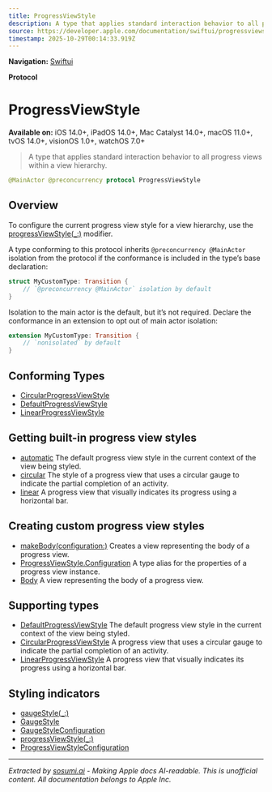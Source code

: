 ```yaml
---
title: ProgressViewStyle
description: A type that applies standard interaction behavior to all progress views within a view hierarchy.
source: https://developer.apple.com/documentation/swiftui/progressviewstyle
timestamp: 2025-10-29T00:14:33.919Z
---
```


**Navigation:** [Swiftui](/documentation/swiftui)

**Protocol**

# ProgressViewStyle

**Available on:** iOS 14.0+, iPadOS 14.0+, Mac Catalyst 14.0+, macOS 11.0+, tvOS 14.0+, visionOS 1.0+, watchOS 7.0+

> A type that applies standard interaction behavior to all progress views within a view hierarchy.

```swift
@MainActor @preconcurrency protocol ProgressViewStyle
```

## Overview

To configure the current progress view style for a view hierarchy, use the [progressViewStyle(_:)](/documentation/swiftui/view/progressviewstyle(_:)) modifier.

A type conforming to this protocol inherits `@preconcurrency @MainActor` isolation from the protocol if the conformance is included in the type’s base declaration:

```swift
struct MyCustomType: Transition {
    // `@preconcurrency @MainActor` isolation by default
}
```

Isolation to the main actor is the default, but it’s not required. Declare the conformance in an extension to opt out of main actor isolation:

```swift
extension MyCustomType: Transition {
    // `nonisolated` by default
}
```

## Conforming Types

- [CircularProgressViewStyle](/documentation/swiftui/circularprogressviewstyle)
- [DefaultProgressViewStyle](/documentation/swiftui/defaultprogressviewstyle)
- [LinearProgressViewStyle](/documentation/swiftui/linearprogressviewstyle)

## Getting built-in progress view styles

- [automatic](/documentation/swiftui/progressviewstyle/automatic) The default progress view style in the current context of the view being styled.
- [circular](/documentation/swiftui/progressviewstyle/circular) The style of a progress view that uses a circular gauge to indicate the partial completion of an activity.
- [linear](/documentation/swiftui/progressviewstyle/linear) A progress view that visually indicates its progress using a horizontal bar.

## Creating custom progress view styles

- [makeBody(configuration:)](/documentation/swiftui/progressviewstyle/makebody(configuration:)) Creates a view representing the body of a progress view.
- [ProgressViewStyle.Configuration](/documentation/swiftui/progressviewstyle/configuration) A type alias for the properties of a progress view instance.
- [Body](/documentation/swiftui/progressviewstyle/body) A view representing the body of a progress view.

## Supporting types

- [DefaultProgressViewStyle](/documentation/swiftui/defaultprogressviewstyle) The default progress view style in the current context of the view being styled.
- [CircularProgressViewStyle](/documentation/swiftui/circularprogressviewstyle) A progress view that uses a circular gauge to indicate the partial completion of an activity.
- [LinearProgressViewStyle](/documentation/swiftui/linearprogressviewstyle) A progress view that visually indicates its progress using a horizontal bar.

## Styling indicators

- [gaugeStyle(_:)](/documentation/swiftui/view/gaugestyle(_:))
- [GaugeStyle](/documentation/swiftui/gaugestyle)
- [GaugeStyleConfiguration](/documentation/swiftui/gaugestyleconfiguration)
- [progressViewStyle(_:)](/documentation/swiftui/view/progressviewstyle(_:))
- [ProgressViewStyleConfiguration](/documentation/swiftui/progressviewstyleconfiguration)

---

*Extracted by [sosumi.ai](https://sosumi.ai) - Making Apple docs AI-readable.*
*This is unofficial content. All documentation belongs to Apple Inc.*
